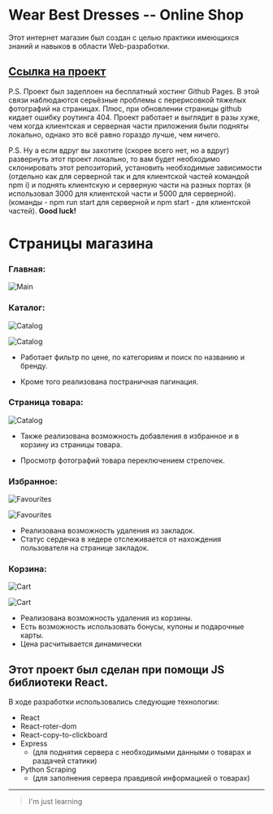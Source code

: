 # Wear Best Dresses -- Online Shop

Этот интернет магазин был создан с целью практики имеющихся знаний и навыков в области Web-разработки.

## **[Ссылка на проект](https://daniilboyarinkov.github.io/WearBestDresses__Online_Shop)**

P.S. Проект был задеплоен на бесплатный хостинг Github Pages. В этой связи наблюдаются серьёзные проблемы с перерисовкой тяжелых фотографий на страницах. Плюс, при обновлении страницы github кидает ошибку роутинга 404. Проект работает и выглядит в разы хуже, чем когда клиентская и серверная части приложения были подняты локально, однако это всё равно гораздо лучше, чем ничего. 

P.S. Ну а если вдруг вы захотите (скорее всего нет, но а вдруг) развернуть этот проект локально, то вам будет необходимо склонировать этот репозиторий, установить необходимые зависимости (отдельно как для серверной так и для клиентской частей командой npm i) и поднять клиентскую и серверную части на разных портах (я использовал 3000 для клиентской части и 5000 для серверной). (команды - npm run start для серверной и npm start - для клиентской частей). **Good luck!**

# Страницы магазина

### Главная:

![Main](client/for_readme/1.jpg)

### Каталог:

![Catalog](client/for_readme/2-1.jpg)

![Catalog](client/for_readme/2-2.jpg)

-   Работает фильтр по цене, по категориям и поиск по названию и бренду.

-   Кроме того реализована постраничная пагинация.

### Страница товара:

![Catalog](client/for_readme/3.jpg)

-   Также реализована возможность добавления в избранное и в корзину из страницы товара.

-   Просмотр фотографий товара переключением стрелочек.

### Избранное:

![Favourites](client/for_readme/4-1.jpg)

![Favourites](client/for_readme/4-2.jpg)

-   Реализована возможность удаления из закладок.
-   Статус сердечка в хедере отслеживается от нахождения пользователя на странице закладок.

### Корзина:

![Cart](client/for_readme/5-1.jpg)

![Cart](client/for_readme/5-2.jpg)

-   Реализована возможность удаления из корзины.
-   Есть возможность использовать бонусы, купоны и подарочные карты.
-   Цена расчитывается динамически

## Этот проект был сделан при помощи JS библиотеки React.

В ходе разработки использовались следующие технологии:

-   React
-   React-roter-dom
-   React-copy-to-clickboard
-   Express
    -   (для поднятия сервера с необходимыми данными о товарах и раздачей статики)
-   Python Scraping
    -   (для заполнения сервера правдивой информацией о товарах)

---

> I'm just learning
